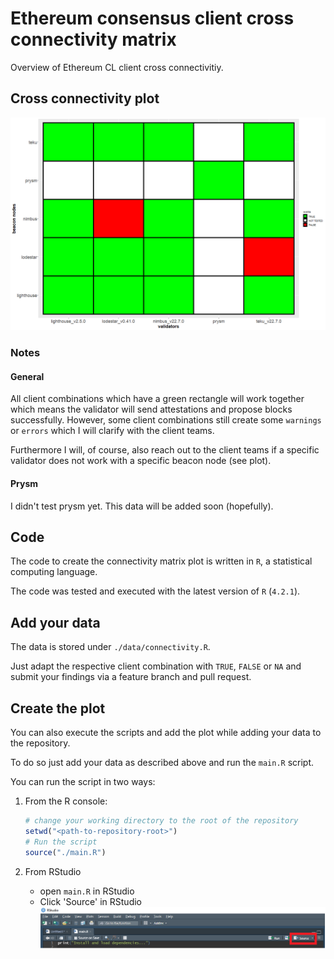 # Ethereum consensus client cross connectivity matrix

Overview of Ethereum CL client cross connectivitiy.

## Cross connectivity plot

![Connectivity plot](./misc/connectivity.png)

### Notes

#### General

All client combinations which have a green rectangle will work together which means the validator will send attestations and propose blocks successfully. However, some client combinations still create some `warnings` or `errors` which I will clarify with the client teams.

Furthermore I will, of course, also reach out to the client teams if a specific validator does not work with a specific beacon node (see plot).

#### Prysm

I didn't test prysm yet. This data will be added soon (hopefully).

## Code

The code to create the connectivity matrix plot is written in `R`, a statistical computing language.

The code was tested and executed with the latest version of `R` (`4.2.1`).

## Add your data

The data is stored under `./data/connectivity.R`.

Just adapt the respective client combination with `TRUE`, `FALSE` or `NA` and submit your findings via a feature branch and pull request.

## Create the plot

You can also execute the scripts and add the plot while adding your data to the repository.

To do so just add your data as described above and run the `main.R` script.

You can run the script in two ways:

1. From the R console:

   ```R
   # change your working directory to the root of the repository
   setwd("<path-to-repository-root>")
   # Run the script
   source("./main.R")
   ```

1. From RStudio
  
    * open `main.R` in RStudio
    * Click 'Source' in RStudio![source](./misc/rstudio-source.png)  
